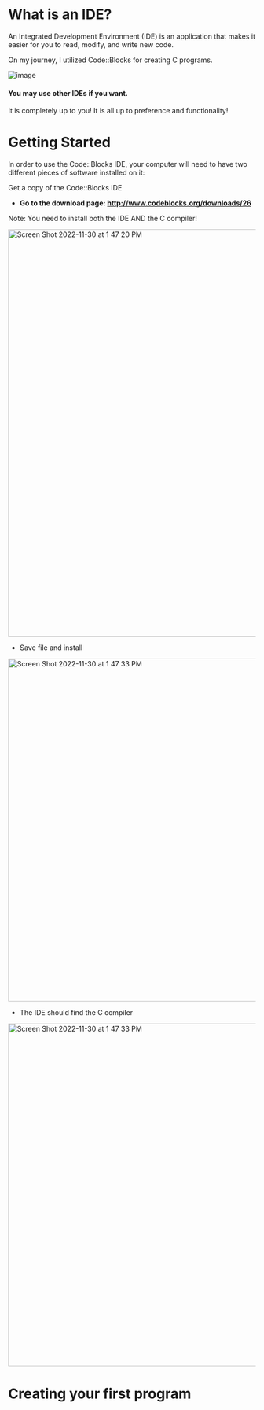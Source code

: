 # What is an IDE?
An Integrated Development Environment (IDE) is an application that makes it easier for you to read, modify, and write new code.

On my journey, I utilized Code::Blocks for creating C programs. 


![image](https://user-images.githubusercontent.com/116975035/204648182-7a2d3f18-b7d3-4f93-8658-3d721435b6ee.png)

#### You may use other IDEs if you want. 
It is completely up to you! It is all up to preference and functionality!

# Getting Started 
In order to use the Code::Blocks IDE, your computer will need to have two different pieces of software installed on it:

Get a copy of the Code::Blocks IDE

- <b>Go to the download page: http://www.codeblocks.org/downloads/26 </b>

Note: You need to install both the IDE AND the C compiler!

<img width="828" alt="Screen Shot 2022-11-30 at 1 47 20 PM" src="https://user-images.githubusercontent.com/116975035/204882801-928b8d69-e1f4-4daa-9fcb-e15aecb9349c.png">

- Save file and install

<img width="697" alt="Screen Shot 2022-11-30 at 1 47 33 PM" src="https://user-images.githubusercontent.com/116975035/204882903-8d4f7114-3c53-4e98-999d-19d9491142f7.png">

- The IDE should find the C compiler

<img width="697" alt="Screen Shot 2022-11-30 at 1 47 33 PM" src="https://user-images.githubusercontent.com/116975035/204883582-05baf32f-9f48-4f80-8459-6cac5c2ef216.png">

# Creating your first program
